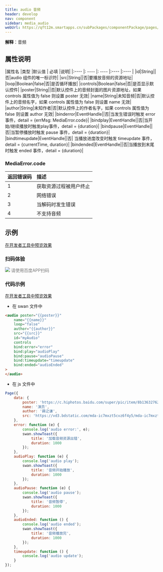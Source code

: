```yaml
---
title: audio 音频
header: develop
nav: component
sidebar: media_audio
webUrl: https://qft12m.smartapps.cn/subPackages/componentPackage/pages/audio/audio
---
```



 

**解释**：音频

##  属性说明 


|属性名 |类型  |默认值  | 必填 |说明|
|:---- |: ---- |: ---- |:---- |:---- |
|id|String||否|audio 组件的唯一标识符|
|src|String||否|要播放音频的资源地址|
|loop|Boolean|false|否|是否循环播放|
|controls|Boolean|false|否|是否显示默认控件|
|poster|String||否|默认控件上的音频封面的图片资源地址，如果 controls 属性值为 false 则设置 poster 无效|
|name|String|未知音频|否|默认控件上的音频名字，如果 controls 属性值为 false 则设置 name 无效|
|author|String|未知作者|否|默认控件上的作者名字，如果 controls 属性值为 false 则设置 author 无效|
|binderror|EventHandle||否|当发生错误时触发 error 事件，detail = {errMsg: MediaError.code}|
|bindplay|EventHandle||否|当开始/继续播放时触发play事件，detail = {duration}|
|bindpause|EventHandle||否|当暂停播放时触发 pause 事件，detail = {duration}|
|bindtimeupdate|EventHandle||否| 当播放进度改变时触发 timeupdate 事件，detail = {currentTime, duration}|
|bindended|EventHandle||否|当播放到末尾时触发 ended 事件，detail = {duration}|


###  MediaError.code 

|返回错误码|描述|
|:---- |:---- |
|1|获取资源过程被用户终止|
|2|网络错误|
|3|当解码时发生错误|
|4|不支持音频|

## 示例

<a href="swanide://fragment/8f35dc200c7257726ff144f9fca9f6b91577360450660" title="在开发者工具中预览效果" target="_self">在开发者工具中预览效果</a>

### 扫码体验

<div class='scan-code-container'>
    <img src="https://b.bdstatic.com/miniapp/assets/images/doc_demo/audio.png" class="demo-qrcode-image" />
    <font color=#777 12px>请使用百度APP扫码</font>
</div>

 
###  代码示例 

<a href="swanide://fragment/cef8f1aa7935d28b4621c35df1f6e2c61565503498770" title="在开发者工具中预览效果" target="_self">在开发者工具中预览效果</a>

* 在 swan 文件中

```html
<audio poster="{{poster}}" 
    name="{{name}}" 
    loop="false" 
    author="{{author}}" 
    src="{{src}}" 
    id="myAudio" 
    controls 
    bind:error="error" 
    bind:play="audioPlay" 
    bind:pause="audioPause" 
    bind:timeupdate="timeupdate" 
    bind:ended="audioEnded"
>
</audio>
```

* 在 js 文件中

```javascript
Page({
    data: {
        poster: 'https://c.hiphotos.baidu.com/super/pic/item/8b13632762d0f703e34c0f6304fa513d2797c597.jpg',
        name: '演员',
        author: '薛之谦',
        src: 'https://vd3.bdstatic.com/mda-ic7mxzt5cvz6f4y5/mda-ic7mxzt5cvz6f4y5.mp3'
    },
    error: function (e) {
        console.log('audio error:', e);
        swan.showToast({
            title: '加载音频资源出错',
            duration: 1000
        });
    },
    audioPlay: function (e) {
        console.log('audio play');
        swan.showToast({
            title: '音频开始播放',
            duration: 1000
        });
    },
    audioPause: function (e) {
        console.log('audio pause');
        swan.showToast({
            title: '音频暂停',
            duration: 1000
        });
    },
    audioEnded: function () {
        console.log('audio ended');
        swan.showToast({
            title: '音频播放完',
            duration: 1000
        });
    },
    timeupdate: function () {
        console.log('audio update');
    }
});
```

